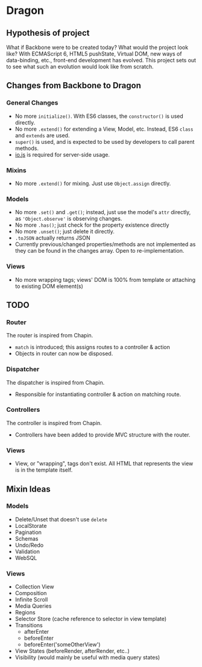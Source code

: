 Dragon
========

## Hypothesis of project
What if Backbone were to be created today? What would the project look like? With ECMAScript 6, HTML5 pushState, Virtual DOM, new ways of data-binding, etc., front-end development has evolved. This project sets out to see what such an evolution would look like from scratch.

## Changes from Backbone to Dragon

### General Changes
- No more `initialize()`. With ES6 classes, the `constructor()` is used directly.
- No more `.extend()` for extending a View, Model, etc. Instead, ES6 `class` and `extends` are used.
- `super()` is used, and is expected to be used by developers to call parent methods.
- [io.js](https://iojs.org/en/index.html) is required for server-side usage.

### Mixins
- No more `.extend()` for mixing. Just use `Object.assign` directly.

### Models
- No more `.set()` and `.get()`; instead, just use the model's `attr` directly, as `'Object.observe'` is observing changes.
- No more `.has()`; just check for the property existence directly
- No more `.unset()`; just delete it directly.
- `.toJSON` actually returns JSON
- Currently previous/changed properties/methods are not implemented as they can be found in the changes array. Open to re-implementation.

### Views
- No more wrapping tags; views' DOM is 100% from template or attaching to existing DOM element(s)

## TODO

### Router
The router is inspired from Chapin.

- `match` is introduced; this assigns routes to a controller & action
- Objects in router can now be disposed.

### Dispatcher
The dispatcher is inspired from Chapin.

- Responsible for instantiating controller & action on matching route.

### Controllers
The controller is inspired from Chapin.

- Controllers have been added to provide MVC structure with the router.

### Views
- View, or "wrapping", tags don't exist. All HTML that represents the view is in the template itself.

## Mixin Ideas

### Models
- Delete/Unset that doesn't use `delete`
- LocalStorate
- Pagination
- Schemas
- Undo/Redo
- Validation
- WebSQL

### Views
- Collection View
- Composition
- Infinite Scroll
- Media Queries
- Regions
- Selector Store (cache reference to selector in view template)
- Transitions
  - afterEnter
  - beforeEnter
  - beforeEnter('someOtherView')
- View States (beforeRender, afterRender, etc..)
- Visibility (would mainly be useful with media query states)

